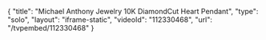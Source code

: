 {
    "title": "Michael Anthony Jewelry 10K DiamondCut Heart Pendant",
    "type": "solo",
    "layout": "iframe-static",
    "videoId": "112330468",
    "url": "\/tvpembed\/112330468"
}
